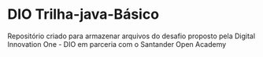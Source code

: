 # DIO Trilha-java-Básico

Repositório criado para armazenar arquivos do desafio proposto pela Digital Innovation One - DIO em parceria com o Santander Open Academy
